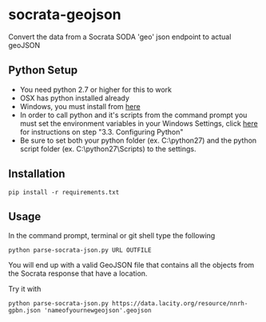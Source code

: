 socrata-geojson
===============

Convert the data from a Socrata SODA 'geo' json endpoint to actual geoJSON

## Python Setup
- You need python 2.7 or higher for this to work
- OSX has python installed already
- Windows, you must install from [here](https://www.python.org/downloads/)
 - In order to call python and it's scripts from the command prompt you must set the environment variables in your Windows Settings, click [here](https://docs.python.org/2/using/windows.html) for instructions on step "3.3. Configuring Python"
 - Be sure to set both your python folder (ex. C:\python27) and the python script folder (ex. C:\python27\Scripts) to the settings.

## Installation

    pip install -r requirements.txt

## Usage
In the command prompt, terminal or git shell type the following

    python parse-socrata-json.py URL OUTFILE

You will end up with a valid GeoJSON file that contains all the objects from the Socrata response that have a location.

Try it with

    python parse-socrata-json.py https://data.lacity.org/resource/nnrh-gpbn.json 'nameofyournewgeojson'.geojson

